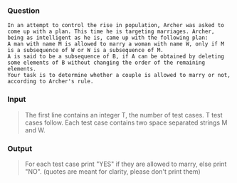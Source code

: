 ### Question
    In an attempt to control the rise in population, Archer was asked to come up with a plan. This time he is targeting marriages. Archer, being as intelligent as he is, came up with the following plan:
    A man with name M is allowed to marry a woman with name W, only if M is a subsequence of W or W is a subsequence of M.
    A is said to be a subsequence of B, if A can be obtained by deleting some elements of B without changing the order of the remaining elements.
    Your task is to determine whether a couple is allowed to marry or not, according to Archer's rule.

### Input
>The first line contains an integer T, the number of test cases. T test cases follow. Each test case contains two space separated strings M and W.

### Output
>For each test case print "YES" if they are allowed to marry, else print "NO". (quotes are meant for clarity, please don't print them)

